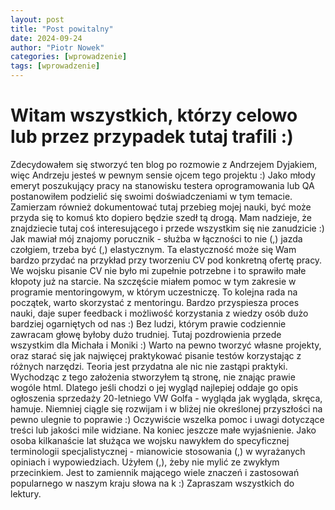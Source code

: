 ```yaml
---
layout: post
title: "Post powitalny"
date: 2024-09-24
author: "Piotr Nowek"
categories: [wprowadzenie]
tags: [wprowadzenie]
---
```


# Witam wszystkich, którzy celowo lub przez przypadek tutaj trafili :)
Zdecydowałem się stworzyć ten blog po rozmowie z Andrzejem Dyjakiem, więc Andrzeju jesteś w pewnym sensie ojcem tego projektu :)
Jako młody emeryt poszukujący pracy na stanowisku testera oprogramowania lub QA postanowiłem podzielić się swoimi doświadczeniami w tym temacie. Zamierzam również dokumentować tutaj przebieg mojej nauki, być może przyda się to komuś kto dopiero będzie szedł tą drogą. Mam nadzieje, że znajdziecie tutaj coś interesującego i przede wszystkim się nie zanudzicie :)
Jak mawiał mój znajomy porucznik - służba w łączności to nie (,) jazda czołgiem, trzeba być (,) elastycznym. Ta elastyczność może się Wam bardzo przydać na przykład przy tworzeniu CV pod konkretną ofertę pracy. We wojsku pisanie CV nie było mi zupełnie potrzebne i to sprawiło małe kłopoty już na starcie. Na szczęście miałem pomoc w tym zakresie w programie mentoringowym, w którym uczestniczę. To kolejna rada na początek, warto skorzystać z mentoringu. Bardzo przyspiesza proces nauki, daje super feedback i możliwość korzystania z wiedzy osób dużo bardziej ogarniętych od nas :)
Bez ludzi, którym prawie codziennie zawracam głowę byłoby dużo trudniej. Tutaj pozdrowienia przede wszystkim dla Michała i Moniki :) 
Warto na pewno tworzyć własne projekty, oraz starać się jak najwięcej praktykować pisanie testów korzystając z różnych narzędzi. Teoria jest przydatna ale nic nie zastąpi praktyki.
Wychodząc z tego założenia stworzyłem tą stronę, nie znając prawie wogóle html. Dlatego jeśli chodzi o jej wygląd najlepiej oddaje go opis ogłoszenia sprzedaży 20-letniego VW Golfa - wygląda jak wygląda, skręca, hamuje. Niemniej ciągle się rozwijam i w bliżej nie określonej przyszłości na pewno ulegnie to poprawie :)
Oczywiście wszelka pomoc i uwagi dotyczące treści lub jakości mile widziane.
Na koniec jeszcze małe wyjaśnienie. Jako osoba kilkanaście lat służąca we wojsku nawykłem do specyficznej terminologii specjalistycznej - mianowicie stosowania (,) w wyrażanych opiniach i wypowiedziach.
Użyłem (,), żeby nie mylić ze zwykłym przecinkiem. Jest to zamiennik mającego wiele znaczeń i zastosowań popularnego w naszym kraju słowa na k :)
Zapraszam wszystkich do lektury.
